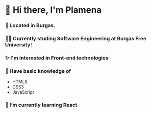 # 👋 Hi there, I'm Plamena

### 🌊 Located in Burgas.

### :woman_student: Currently studing Software Engineering at Burgas Free University! 

### :sparkles: I'm interested in Front-end technologies

### 📖 Have basic knowledge of
- HTML5
- CSS3
- JavaScript

### 🌱 I’m currently learning React

